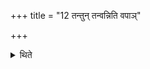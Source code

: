 +++
title = "12 तन्तुन् तन्वन्निति वपाञ्"

+++

<details><summary>थिते</summary>

12. He offers the omentum with tantuṁ tanvan....[^1]   

[^1] :TS III.4.2.e. 
</details>
